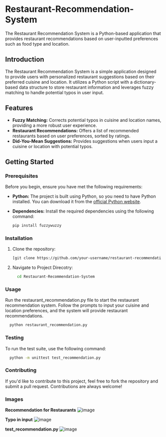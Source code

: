 # Restaurant-Recommendation-System
The Restaurant Recommendation System is a Python-based application that provides restaurant recommendations based on user-inputted preferences such as food type and location.

## Introduction

The Restaurant Recommendation System is a simple application designed to provide users with personalized restaurant suggestions based on their preferred cuisine and location. It utilizes a Python script with a dictionary-based data structure to store restaurant information and leverages fuzzy matching to handle potential typos in user input.

## Features

- **Fuzzy Matching:** Corrects potential typos in cuisine and location names, providing a more robust user experience.
- **Restaurant Recommendations:** Offers a list of recommended restaurants based on user preferences, sorted by ratings.
- **Did-You-Mean Suggestions:** Provides suggestions when users input a cuisine or location with potential typos.

## Getting Started

### Prerequisites
Before you begin, ensure you have met the following requirements:

- **Python:** The project is built using Python, so you need to have Python installed. You can download it from the [official Python website](https://www.python.org/downloads/).

- **Dependencies:** Install the required dependencies using the following command:

  ```bash
  pip install fuzzywuzzy

### Installation

1. Clone the repository:

   ```bash
   [git clone https://github.com/your-username/restaurant-recommendation-system.git](https://github.com/shaunak666/Restaurant-Recommendation-System.git)https://github.com/shaunak666/Restaurant-Recommendation-System.git

2. Navigate to Project Direcotry:
   ```bash
     cd Restaurant-Recommendation-System

### Usage
Run the restaurant_recommendation.py file to start the restaurant recommendation system. Follow the prompts to input your cuisine and location preferences, and the system will provide restaurant recommendations.
   ```bash
     python restaurant_recommendation.py
```

### Testing
To run the test suite, use the following command:
  ```bash
    python -m unittest test_recommendation.py    
```

### Contributing
If you'd like to contribute to this project, feel free to fork the repository and submit a pull request. Contributions are always welcome!

### Images

**Recommendation for Restaurants**
![image](https://github.com/shaunak666/Restaurant-Recommendation-System/assets/69794106/dab13718-11bf-41d8-b771-845bbcad917c)


**Typo in input**
![image](https://github.com/shaunak666/Restaurant-Recommendation-System/assets/69794106/421e65d6-871b-4dac-9000-f40bb72c4946)


**test_recommendation.py**
![image](https://github.com/shaunak666/Restaurant-Recommendation-System/assets/69794106/f13652cf-9c32-4f08-937d-5cfe30366501)


